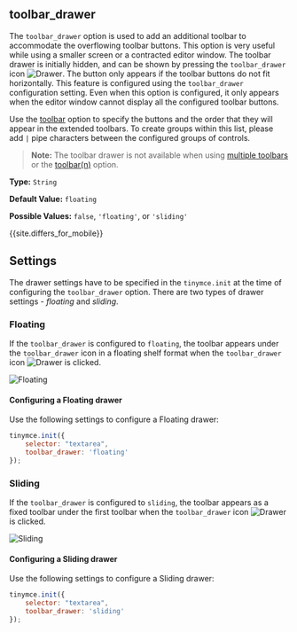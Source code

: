 ## toolbar_drawer

The `toolbar_drawer` option is used to add an additional toolbar to accommodate the overflowing toolbar buttons. This option is very useful while using a smaller screen or a contracted editor window. The toolbar drawer is initially hidden, and can be shown by pressing the `toolbar_drawer` icon ![**Drawer**]({{site.baseurl}}/images/icons/more-drawer.svg). The button only appears if the toolbar buttons do not fit horizontally. This feature is configured using the `toolbar_drawer` configuration setting. Even when this option is configured, it only appears when the editor window cannot display all the configured toolbar buttons.

Use the [toolbar]({{site.baseurl}}/configure/editor-appearance/#toolbar) option to specify the buttons and the order that they will appear in the extended toolbars. To create groups within this list, please add `|` pipe characters between the configured groups of controls.

> **Note:** The toolbar drawer is not available when using [multiple toolbars]({{site.baseurl}}/configure/editor-appearance/#usingmultipletoolbars) or the [toolbar(n)]({{site.baseurl}}/configure/editor-appearance/#toolbarn) option.

**Type:** `String`

**Default Value:** `floating`

**Possible Values:** `false`, `'floating'`, or `'sliding'`

{{site.differs_for_mobile}}

## Settings

The drawer settings have to be specified in the `tinymce.init` at the time of configuring the  `toolbar_drawer` option. There are two types of drawer settings - _floating_ and _sliding_.

### Floating

If the `toolbar_drawer` is configured to `floating`, the toolbar appears under the `toolbar_drawer` icon in a floating shelf format when the `toolbar_drawer` icon ![**Drawer**]({{site.baseurl}}/images/icons/more-drawer.svg) is clicked.

![**Floating**]({{site.baseurl}}/images/floating_drawer.png)

#### Configuring a Floating drawer

Use the following settings to configure a Floating drawer:

```js
tinymce.init({
    selector: "textarea",
    toolbar_drawer: 'floating'
});
```

### Sliding

If the `toolbar_drawer` is configured to `sliding`, the toolbar appears as a fixed toolbar under the first toolbar when the `toolbar_drawer` icon ![**Drawer**]({{site.baseurl}}/images/icons/more-drawer.svg) is clicked.

![**Sliding**]({{site.baseurl}}/images/sliding_drawer.png)

#### Configuring a Sliding drawer

Use the following settings to configure a Sliding drawer:

```js
tinymce.init({
    selector: "textarea",
    toolbar_drawer: 'sliding'
});
```
